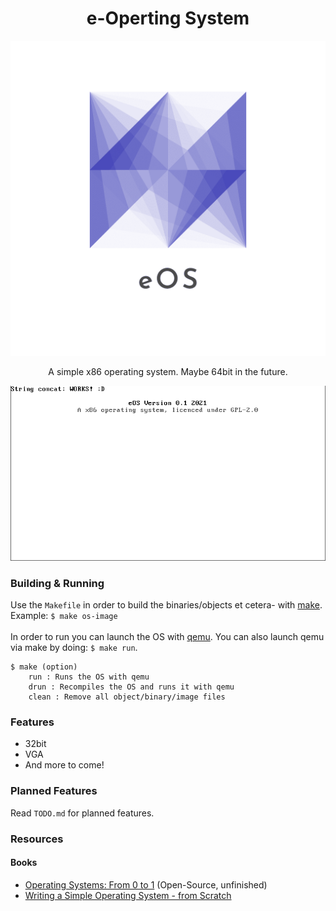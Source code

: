 <h1 align="center">e-Operting System</h1>
<p align="center"><img src="logo.png" ></p>
<p align="center">A simple x86 operating system. Maybe 64bit in the future.</p>
<p align="center"><img src="preview.png"></p>

### Building & Running
Use the `Makefile` in order to build the binaries/objects et cetera- with <a href="https://linux.die.net/man/1/make" target="_blank">make</a>.
<br>
Example: `$ make os-image`
<br><br>
In order to run you can launch the OS with <a href="https://www.qemu.org/documentation/" target="_blank">qemu</a>. You can also launch qemu via make by doing: `$ make run`.

	$ make (option)
		run : Runs the OS with qemu
		drun : Recompiles the OS and runs it with qemu
		clean : Remove all object/binary/image files

### Features
 - 32bit
 - VGA
 - And more to come!

### Planned Features
Read `TODO.md` for planned features.

### Resources
#### Books
 - [Operating Systems: From 0 to 1](https://tuhdo.github.io/os01/) (Open-Source, unfinished)
 - [Writing a Simple Operating System - from Scratch](https://www.cs.bham.ac.uk/~exr/lectures/opsys/10_11/lectures/os-dev.pdf)
